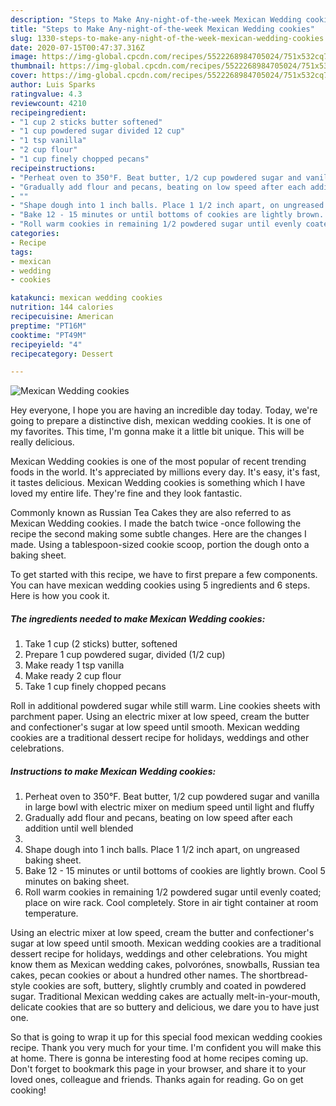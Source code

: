 ```yaml
---
description: "Steps to Make Any-night-of-the-week Mexican Wedding cookies"
title: "Steps to Make Any-night-of-the-week Mexican Wedding cookies"
slug: 1330-steps-to-make-any-night-of-the-week-mexican-wedding-cookies
date: 2020-07-15T00:47:37.316Z
image: https://img-global.cpcdn.com/recipes/5522268984705024/751x532cq70/mexican-wedding-cookies-recipe-main-photo.jpg
thumbnail: https://img-global.cpcdn.com/recipes/5522268984705024/751x532cq70/mexican-wedding-cookies-recipe-main-photo.jpg
cover: https://img-global.cpcdn.com/recipes/5522268984705024/751x532cq70/mexican-wedding-cookies-recipe-main-photo.jpg
author: Luis Sparks
ratingvalue: 4.3
reviewcount: 4210
recipeingredient:
- "1 cup 2 sticks butter softened"
- "1 cup powdered sugar divided 12 cup"
- "1 tsp vanilla"
- "2 cup flour"
- "1 cup finely chopped pecans"
recipeinstructions:
- "Perheat oven to 350°F. Beat butter, 1/2 cup powdered sugar and vanilla in large bowl with electric mixer on medium speed until  light and fluffy"
- "Gradually add flour and pecans, beating on low speed after each addition until well blended"
- ""
- "Shape dough into 1 inch balls. Place 1 1/2 inch apart, on ungreased baking sheet."
- "Bake 12 - 15 minutes or until bottoms of cookies are lightly brown. Cool 5 minutes on baking sheet."
- "Roll warm cookies in remaining 1/2 powdered sugar until evenly coated; place on wire rack. Cool completely. Store in air tight container at room temperature."
categories:
- Recipe
tags:
- mexican
- wedding
- cookies

katakunci: mexican wedding cookies 
nutrition: 144 calories
recipecuisine: American
preptime: "PT16M"
cooktime: "PT49M"
recipeyield: "4"
recipecategory: Dessert

---
```



![Mexican Wedding cookies](https://img-global.cpcdn.com/recipes/5522268984705024/751x532cq70/mexican-wedding-cookies-recipe-main-photo.jpg)

Hey everyone, I hope you are having an incredible day today. Today, we're going to prepare a distinctive dish, mexican wedding cookies. It is one of my favorites. This time, I'm gonna make it a little bit unique. This will be really delicious.

Mexican Wedding cookies is one of the most popular of recent trending foods in the world. It's appreciated by millions every day. It's easy, it's fast, it tastes delicious. Mexican Wedding cookies is something which I have loved my entire life. They're fine and they look fantastic.

Commonly known as Russian Tea Cakes they are also referred to as Mexican Wedding cookies. I made the batch twice -once following the recipe the second making some subtle changes. Here are the changes I made. Using a tablespoon-sized cookie scoop, portion the dough onto a baking sheet.


To get started with this recipe, we have to first prepare a few components. You can have mexican wedding cookies using 5 ingredients and 6 steps. Here is how you cook it.

<!--inarticleads1-->

##### The ingredients needed to make Mexican Wedding cookies:

1. Take 1 cup (2 sticks) butter, softened
1. Prepare 1 cup powdered sugar, divided (1/2 cup)
1. Make ready 1 tsp vanilla
1. Make ready 2 cup flour
1. Take 1 cup finely chopped pecans


Roll in additional powdered sugar while still warm. Line cookies sheets with parchment paper. Using an electric mixer at low speed, cream the butter and confectioner&#39;s sugar at low speed until smooth. Mexican wedding cookies are a traditional dessert recipe for holidays, weddings and other celebrations. 

<!--inarticleads2-->

##### Instructions to make Mexican Wedding cookies:

1. Perheat oven to 350°F. Beat butter, 1/2 cup powdered sugar and vanilla in large bowl with electric mixer on medium speed until  light and fluffy
1. Gradually add flour and pecans, beating on low speed after each addition until well blended
1. 
1. Shape dough into 1 inch balls. Place 1 1/2 inch apart, on ungreased baking sheet.
1. Bake 12 - 15 minutes or until bottoms of cookies are lightly brown. Cool 5 minutes on baking sheet.
1. Roll warm cookies in remaining 1/2 powdered sugar until evenly coated; place on wire rack. Cool completely. Store in air tight container at room temperature.


Using an electric mixer at low speed, cream the butter and confectioner&#39;s sugar at low speed until smooth. Mexican wedding cookies are a traditional dessert recipe for holidays, weddings and other celebrations. You might know them as Mexican wedding cakes, polvorónes, snowballs, Russian tea cakes, pecan cookies or about a hundred other names. The shortbread-style cookies are soft, buttery, slightly crumbly and coated in powdered sugar. Traditional Mexican wedding cakes are actually melt-in-your-mouth, delicate cookies that are so buttery and delicious, we dare you to have just one. 

So that is going to wrap it up for this special food mexican wedding cookies recipe. Thank you very much for your time. I'm confident you will make this at home. There is gonna be interesting food at home recipes coming up. Don't forget to bookmark this page in your browser, and share it to your loved ones, colleague and friends. Thanks again for reading. Go on get cooking!
